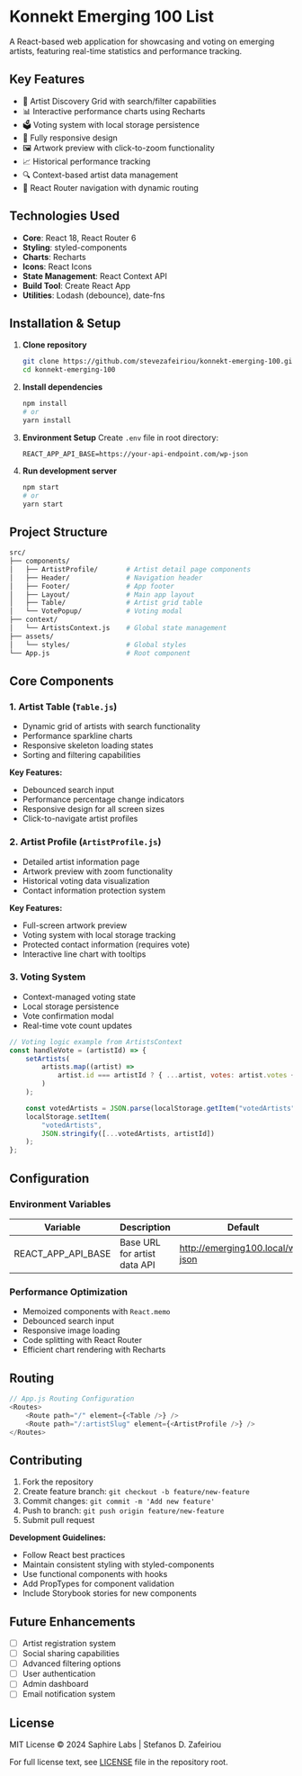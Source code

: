 # Konnekt Emerging 100 List

A React-based web application for showcasing and voting on emerging artists, featuring real-time statistics and performance tracking.

## Key Features

- 🎨 Artist Discovery Grid with search/filter capabilities
- 📊 Interactive performance charts using Recharts
- 🗳️ Voting system with local storage persistence
- 📱 Fully responsive design
- 🖼️ Artwork preview with click-to-zoom functionality
- 📈 Historical performance tracking
- 🔍 Context-based artist data management
- 🚀 React Router navigation with dynamic routing

## Technologies Used

- **Core**: React 18, React Router 6
- **Styling**: styled-components
- **Charts**: Recharts
- **Icons**: React Icons
- **State Management**: React Context API
- **Build Tool**: Create React App
- **Utilities**: Lodash (debounce), date-fns

## Installation & Setup

1. **Clone repository**

   ```bash
   git clone https://github.com/stevezafeiriou/konnekt-emerging-100.git
   cd konnekt-emerging-100
   ```

2. **Install dependencies**

   ```bash
   npm install
   # or
   yarn install
   ```

3. **Environment Setup**
   Create `.env` file in root directory:

   ```env
   REACT_APP_API_BASE=https://your-api-endpoint.com/wp-json
   ```

4. **Run development server**
   ```bash
   npm start
   # or
   yarn start
   ```

## Project Structure

```bash
src/
├── components/
│   ├── ArtistProfile/       # Artist detail page components
│   ├── Header/              # Navigation header
│   ├── Footer/              # App footer
│   ├── Layout/              # Main app layout
│   ├── Table/               # Artist grid table
│   └── VotePopup/           # Voting modal
├── context/
│   └── ArtistsContext.js    # Global state management
├── assets/
│   └── styles/              # Global styles
└── App.js                   # Root component
```

## Core Components

### 1. Artist Table (`Table.js`)

- Dynamic grid of artists with search functionality
- Performance sparkline charts
- Responsive skeleton loading states
- Sorting and filtering capabilities

**Key Features:**

- Debounced search input
- Performance percentage change indicators
- Responsive design for all screen sizes
- Click-to-navigate artist profiles

### 2. Artist Profile (`ArtistProfile.js`)

- Detailed artist information page
- Artwork preview with zoom functionality
- Historical voting data visualization
- Contact information protection system

**Key Features:**

- Full-screen artwork preview
- Voting system with local storage tracking
- Protected contact information (requires vote)
- Interactive line chart with tooltips

### 3. Voting System

- Context-managed voting state
- Local storage persistence
- Vote confirmation modal
- Real-time vote count updates

```javascript
// Voting logic example from ArtistsContext
const handleVote = (artistId) => {
	setArtists(
		artists.map((artist) =>
			artist.id === artistId ? { ...artist, votes: artist.votes + 1 } : artist
		)
	);

	const votedArtists = JSON.parse(localStorage.getItem("votedArtists") || "[]");
	localStorage.setItem(
		"votedArtists",
		JSON.stringify([...votedArtists, artistId])
	);
};
```

## Configuration

### Environment Variables

| Variable           | Description                  | Default                          |
| ------------------ | ---------------------------- | -------------------------------- |
| REACT_APP_API_BASE | Base URL for artist data API | http://emerging100.local/wp-json |

### Performance Optimization

- Memoized components with `React.memo`
- Debounced search input
- Responsive image loading
- Code splitting with React Router
- Efficient chart rendering with Recharts

## Routing

```javascript
// App.js Routing Configuration
<Routes>
	<Route path="/" element={<Table />} />
	<Route path="/:artistSlug" element={<ArtistProfile />} />
</Routes>
```

## Contributing

1. Fork the repository
2. Create feature branch: `git checkout -b feature/new-feature`
3. Commit changes: `git commit -m 'Add new feature'`
4. Push to branch: `git push origin feature/new-feature`
5. Submit pull request

**Development Guidelines:**

- Follow React best practices
- Maintain consistent styling with styled-components
- Use functional components with hooks
- Add PropTypes for component validation
- Include Storybook stories for new components

## Future Enhancements

- [ ] Artist registration system
- [ ] Social sharing capabilities
- [ ] Advanced filtering options
- [ ] User authentication
- [ ] Admin dashboard
- [ ] Email notification system

## License

MIT License © 2024 Saphire Labs | Stefanos D. Zafeiriou

For full license text, see [LICENSE](LICENSE) file in the repository root.
